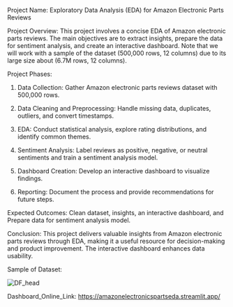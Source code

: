 Project Name: Exploratory Data Analysis (EDA) for Amazon Electronic Parts Reviews

Project Overview:
	This project involves a concise EDA of Amazon electronic parts reviews. The main objectives are to extract insights, prepare the data for sentiment analysis, and create an interactive dashboard. Note that we will work with a sample of the dataset (500,000 rows, 12 columns) due to its large size about (6.7M rows, 12 columns).

Project Phases:

1. Data Collection: Gather Amazon electronic parts reviews dataset with 500,000 rows.

2. Data Cleaning and Preprocessing: Handle missing data, duplicates, outliers, and convert timestamps.

3. EDA: Conduct statistical analysis, explore rating distributions, and identify common themes.

4. Sentiment Analysis: Label reviews as positive, negative, or neutral sentiments and train a sentiment analysis model.

5. Dashboard Creation: Develop an interactive dashboard to visualize findings.

6. Reporting: Document the process and provide recommendations for future steps.

Expected Outcomes: 
	Clean dataset, insights, an interactive dashboard, and Prepare data for sentiment analysis model.


Conclusion: 
	This project delivers valuable insights from Amazon electronic parts reviews through EDA, making it a useful resource for decision-making and product improvement. The interactive dashboard enhances data usability.


Sample of Dataset:

![DF_head](https://github.com/Abdelkhalek2016/Amazon_Electronics_Parts_EDA/assets/126891534/e02f9c83-93b9-470a-8bbf-53ab0a4e9c76)


Dashboard_Online_Link:
https://amazonelectronicspartseda.streamlit.app/

